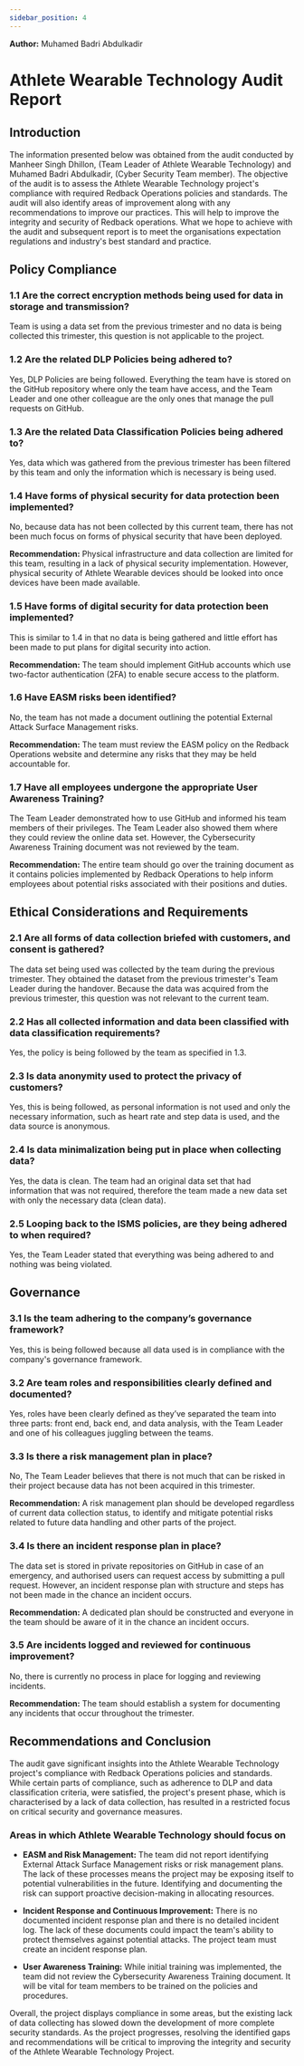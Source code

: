 ```yaml
---
sidebar_position: 4
---
```


**Author:** Muhamed Badri Abdulkadir 


# Athlete Wearable Technology Audit Report

## Introduction

The information presented below was obtained from the audit conducted by Manheer Singh Dhillon, (Team Leader of Athlete Wearable Technology) and Muhamed Badri Abdulkadir, (Cyber Security Team member). The objective of the audit is to assess the Athlete Wearable Technology project's compliance with required Redback Operations policies and standards. The audit will also identify areas of improvement along with any recommendations to improve our practices. This will help to improve the integrity and security of Redback operations. What we hope to achieve with the audit and subsequent report is to meet the organisations expectation regulations and industry's best standard and practice.

## Policy Compliance

### 1.1 Are the correct encryption methods being used for data in storage and transmission?
Team is using a data set from the previous trimester and no data is being collected this trimester, this question is not applicable to the project.

### 1.2 Are the related DLP Policies being adhered to?
Yes, DLP Policies are being followed. Everything the team have is stored on the GitHub repository where only the team have access, and the Team Leader and one other colleague are the only ones that manage the pull requests on GitHub.

### 1.3 Are the related Data Classification Policies being adhered to?
Yes, data which was gathered from the previous trimester has been filtered by this team and only the information which is necessary is being used.

### 1.4 Have forms of physical security for data protection been implemented?
No, because data has not been collected by this current team, there has not been much focus on forms of physical security that have been deployed.

**Recommendation:** Physical infrastructure and data collection are limited for this team, resulting in a lack of physical security implementation. However, physical security of Athlete Wearable devices should be looked into once devices have been made available.

### 1.5 Have forms of digital security for data protection been implemented?
This is similar to 1.4 in that no data is being gathered and little effort has been made to put plans for digital security into action.

**Recommendation:** The team should implement GitHub accounts which use two-factor authentication (2FA) to enable secure access to the platform.

### 1.6 Have EASM risks been identified?
No, the team has not made a document outlining the potential External Attack Surface Management risks.

**Recommendation:** The team must review the EASM policy on the Redback Operations website and determine any risks that they may be held accountable for.

### 1.7 Have all employees undergone the appropriate User Awareness Training?
The Team Leader demonstrated how to use GitHub and informed his team members of their privileges. The Team Leader also showed them where they could review the online data set. However, the Cybersecurity Awareness Training document was not reviewed by the team.

**Recommendation:** The entire team should go over the training document as it contains policies implemented by Redback Operations to help inform employees about potential risks associated with their positions and duties.

## Ethical Considerations and Requirements

### 2.1 Are all forms of data collection briefed with customers, and consent is gathered?
The data set being used was collected by the team during the previous trimester. They obtained the dataset from the previous trimester's Team Leader during the handover. Because the data was acquired from the previous trimester, this question was not relevant to the current team.

### 2.2 Has all collected information and data been classified with data classification requirements?
Yes, the policy is being followed by the team as specified in 1.3.

### 2.3 Is data anonymity used to protect the privacy of customers?
Yes, this is being followed, as personal information is not used and only the necessary information, such as heart rate and step data is used, and the data source is anonymous.

### 2.4 Is data minimalization being put in place when collecting data?
Yes, the data is clean. The team had an original data set that had information that was not required, therefore the team made a new data set with only the necessary data (clean data).

### 2.5 Looping back to the ISMS policies, are they being adhered to when required?
Yes, the Team Leader stated that everything was being adhered to and nothing was being violated.

## Governance

### 3.1 Is the team adhering to the company’s governance framework?
Yes, this is being followed because all data used is in compliance with the company's governance framework.

### 3.2 Are team roles and responsibilities clearly defined and documented?
Yes, roles have been clearly defined as they’ve separated the team into three parts: front end, back end, and data analysis, with the Team Leader and one of his colleagues juggling between the teams.

### 3.3 Is there a risk management plan in place?
No, The Team Leader believes that there is not much that can be risked in their project because data has not been acquired in this trimester.

**Recommendation:** A risk management plan should be developed regardless of current data collection status, to identify and mitigate potential risks related to future data handling and other parts of the project.

### 3.4 Is there an incident response plan in place?
The data set is stored in private repositories on GitHub in case of an emergency, and authorised users can request access by submitting a pull request. However, an incident response plan with structure and steps has not been made in the chance an incident occurs.

**Recommendation:** A dedicated plan should be constructed and everyone in the team should be aware of it in the chance an incident occurs.

### 3.5 Are incidents logged and reviewed for continuous improvement?
No, there is currently no process in place for logging and reviewing incidents.

**Recommendation:** The team should establish a system for documenting any incidents that occur throughout the trimester.

## Recommendations and Conclusion

The audit gave significant insights into the Athlete Wearable Technology project's compliance with Redback Operations policies and standards. While certain parts of compliance, such as adherence to DLP and data classification criteria, were satisfied, the project's present phase, which is characterised by a lack of data collection, has resulted in a restricted focus on critical security and governance measures.

### Areas in which Athlete Wearable Technology should focus on

- **EASM and Risk Management:** The team did not report identifying External Attack Surface Management risks or risk management plans. The lack of these processes means the project may be exposing itself to potential vulnerabilities in the future. Identifying and documenting the risk can support proactive decision-making in allocating resources.

- **Incident Response and Continuous Improvement:** There is no documented incident response plan and there is no detailed incident log. The lack of these documents could impact the team's ability to protect themselves against potential attacks. The project team must create an incident response plan.

- **User Awareness Training:** While initial training was implemented, the team did not review the Cybersecurity Awareness Training document. It will be vital for team members to be trained on the policies and procedures.

Overall, the project displays compliance in some areas, but the existing lack of data collecting has slowed down the development of more complete security standards. As the project progresses, resolving the identified gaps and recommendations will be critical to improving the integrity and security of the Athlete Wearable Technology Project.
